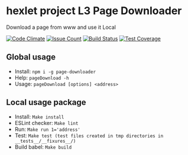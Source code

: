 # hexlet project L3 Page Downloader

Download a page from www and use it Local

[![Code Climate](https://codeclimate.com/github/guar47/project-lvl3-s14/badges/gpa.svg)](https://codeclimate.com/github/guar47/project-lvl3-s14)
[![Issue Count](https://codeclimate.com/github/guar47/project-lvl3-s14/badges/issue_count.svg)](https://codeclimate.com/github/guar47/project-lvl3-s14)
[![Build Status](https://travis-ci.org/guar47/project-lvl3-s14.svg?branch=master)](https://travis-ci.org/guar47/project-lvl3-s14)
[![Test Coverage](https://codeclimate.com/github/guar47/project-lvl3-s14/badges/coverage.svg)](https://codeclimate.com/github/guar47/project-lvl3-s14/coverage)

## Global usage
* Install: `npm i -g page-downloader`
* Help: `pageDownload -h`
* Usage: `pageDownload [options] <address>`

## Local usage package
* Install: `Make install`
* ESLint checker: `Make lint`
* Run: `Make run 1='address'`
* Test: `Make test (test files created in tmp directories in __tests__/__fixures__/)`
* Build babel: `Make build`
